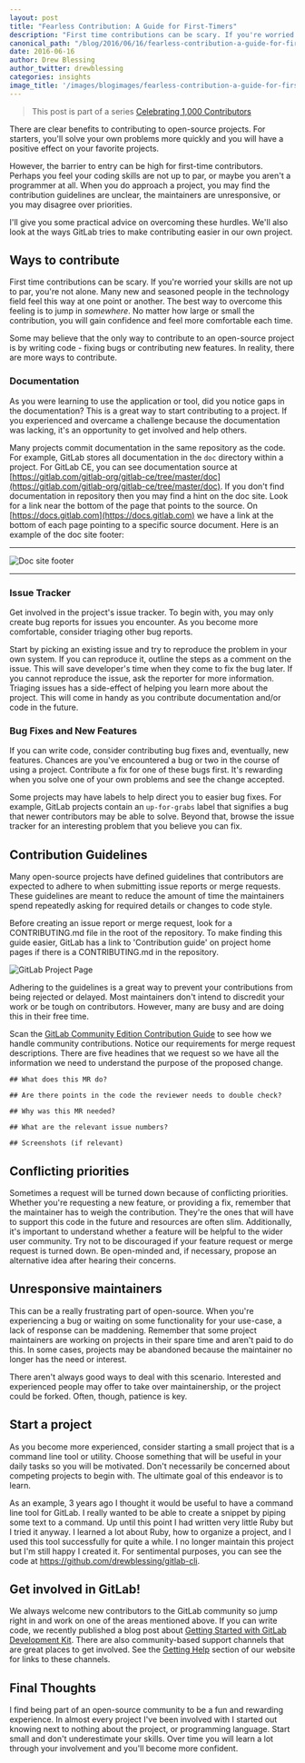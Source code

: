```yaml
---
layout: post
title: "Fearless Contribution: A Guide for First-Timers"
description: "First time contributions can be scary. If you're worried your skills are not up to par, you're not alone."
canonical_path: "/blog/2016/06/16/fearless-contribution-a-guide-for-first-timers/"
date: 2016-06-16
author: Drew Blessing
author_twitter: drewblessing
categories: insights
image_title: '/images/blogimages/fearless-contribution-a-guide-for-first-timers.jpg'
---
```


> This post is part of a series [Celebrating 1,000 Contributors][1k-post]

There are clear benefits to contributing to open-source projects. For starters,
you'll solve your own problems more quickly and you will have a positive effect
on your favorite projects.

However, the barrier to entry can be high for first-time contributors. Perhaps
you feel your coding skills are not up to par, or maybe you aren't a programmer
at all. When you do approach a project, you may find the contribution guidelines
are unclear, the maintainers are unresponsive, or you may disagree over
priorities.

I'll give you some practical advice on overcoming these hurdles. We'll also
look at the ways GitLab tries to make contributing easier in our own project.

<!-- more -->

## Ways to contribute

First time contributions can be scary. If you're worried your skills are not
up to par, you're not alone. Many new and seasoned people in the technology
field feel this way at one point or another. The best way to overcome this
feeling is to jump in *somewhere*. No matter how large or small the
contribution, you will gain confidence and feel more comfortable each time.

Some may believe that the only way to contribute to an open-source project is
by writing code - fixing bugs or contributing new features. In reality, there
are more ways to contribute.

### Documentation

As you were learning to use the application or tool, did you notice gaps in the
documentation? This is a great way to start contributing to a project. If you
experienced and overcame a challenge because the documentation was lacking,
it's an opportunity to get involved and help others.

Many projects commit documentation in the same repository as the code. For
example, GitLab stores all documentation in the `doc` directory within a
project. For GitLab CE, you can see documentation source at
[https://gitlab.com/gitlab-org/gitlab-ce/tree/master/doc](https://gitlab.com/gitlab-org/gitlab-ce/tree/master/doc).
If you don't find documentation in repository then you may find a hint on the
doc site. Look for a link near the bottom of the page that points to the source.
On [https://docs.gitlab.com](https://docs.gitlab.com) we have a link at the
bottom of each page pointing to a specific source document. Here is an example
of the doc site footer:

---

![Doc site footer](/images/first_time_contribution/doc_site_footer.png)

---

### Issue Tracker

Get involved in the project's issue tracker. To begin with, you may only create
bug reports for issues you encounter. As you become more comfortable, consider
triaging other bug reports.

Start by picking an existing issue and try to reproduce the problem in your own
system. If you can reproduce it, outline the steps as a comment on the issue.
This will save developer's time when they come to fix the bug later. If you
cannot reproduce the issue, ask the reporter for more information. Triaging
issues has a side-effect of helping you learn more about the project. This will
come in handy as you contribute documentation and/or code in the future.

### Bug Fixes and New Features

If you can write code, consider contributing bug fixes and, eventually, new
features. Chances are you've encountered a bug or two in the course of using
a project. Contribute a fix for one of these bugs first. It's
rewarding when you solve one of your own problems and see the change accepted.

Some projects may have labels to help direct you to easier bug fixes. For
example, GitLab projects contain an `up-for-grabs` label that signifies a
bug that newer contributors may be able to solve. Beyond that, browse the
issue tracker for an interesting problem that you believe you can fix.

## Contribution Guidelines

Many open-source projects have defined guidelines that contributors
are expected to adhere to when submitting issue reports or merge requests. These
guidelines are meant to reduce the amount of time the maintainers spend
repeatedly asking for required details or changes to code style.

Before creating an issue report or merge request, look for a CONTRIBUTING.md
file in the root of the repository. To make finding this guide easier, GitLab
has a link to 'Contribution guide' on project home pages if there is a
CONTRIBUTING.md in the repository.

![GitLab Project Page](/images/first_time_contribution/project_page.png)

Adhering to the guidelines is a great way to prevent your contributions from
being rejected or delayed. Most maintainers don't intend to discredit your
work or be tough on contributors. However, many are busy and are doing this
in their free time.

Scan the [GitLab Community Edition Contribution Guide][contrib-guide]
to see how we handle community contributions. Notice our requirements for
merge request descriptions. There are five headines that we request so we have
all the information we need to understand the purpose of the proposed change.

```
## What does this MR do?

## Are there points in the code the reviewer needs to double check?

## Why was this MR needed?

## What are the relevant issue numbers?

## Screenshots (if relevant)
```

## Conflicting priorities

Sometimes a request will be turned down because of conflicting priorities.
Whether you're requesting a new feature, or providing a fix, remember that the
maintainer has to weigh the contribution. They're the ones that will have to
support this code in the future and resources are often slim. Additionally,
it's important to understand whether a feature will be helpful to the wider
user community. Try not to be discouraged if your feature request or merge
request is turned down. Be open-minded and, if necessary, propose
an alternative idea after hearing their concerns.

## Unresponsive maintainers

This can be a really frustrating part of open-source. When you're experiencing
a bug or waiting on some functionality for your use-case, a lack of response
can be maddening. Remember that some project maintainers are working on projects
in their spare time and aren't paid to do this. In some cases, projects may be
abandoned because the maintainer no longer has the need or interest.

There aren't always good ways to deal with this scenario. Interested and
experienced people may offer to take over maintainership, or the project could
be forked. Often, though, patience is key.

## Start a project

As you become more experienced, consider starting a small project that is
a command line tool or utility. Choose something that will be useful in
your daily tasks so you will be motivated. Don't necessarily be concerned about
competing projects to begin with. The ultimate goal of this endeavor is to
learn.

As an example, 3 years ago I thought it would be useful to have a command line
tool for GitLab. I really wanted to be able to create a snippet by piping
some text to a command. Up until this point I had written very little Ruby
but I tried it anyway. I learned a lot about Ruby, how to organize a project,
and I used this tool successfully for quite a while. I no longer maintain this
project but I'm still happy I created it. For sentimental purposes, you can see
the code at https://github.com/drewblessing/gitlab-cli.

## Get involved in GitLab!

We always welcome new contributors to the GitLab community so jump right in and
work on one of the areas mentioned above. If you can write code, we recently
published a blog post about [Getting Started with GitLab Development Kit][gdk-post].
There are also community-based support channels that are great places to get
involved. See the [Getting Help][getting-help] section of our website for links
to these channels.

## Final Thoughts

I find being part of an open-source community to be a fun and rewarding
experience. In almost every project I've been involved with I started out
knowing next to nothing about the project, or programming language. Start small
and don't underestimate your skills. Over time you will learn a lot through
your involvement and you'll become more confident.

[1k-post]: /2016/05/24/1k-contributors/
[gdk-post]: /2016/06/08/getting-started-with-gitlab-development-kit/
[getting-help]: /get-help/
[contrib-guide]: https://gitlab.com/gitlab-org/gitlab-ce/blob/master/CONTRIBUTING.md
